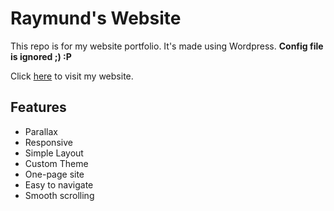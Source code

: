 # Raymund's Website
This repo is for my website portfolio. It's made using Wordpress. **Config file is ignored ;) :P**

Click [here](http://raymundylaya.com/) to visit my website.


## Features
- Parallax
- Responsive
- Simple Layout
- Custom Theme
- One-page site
- Easy to navigate
- Smooth scrolling